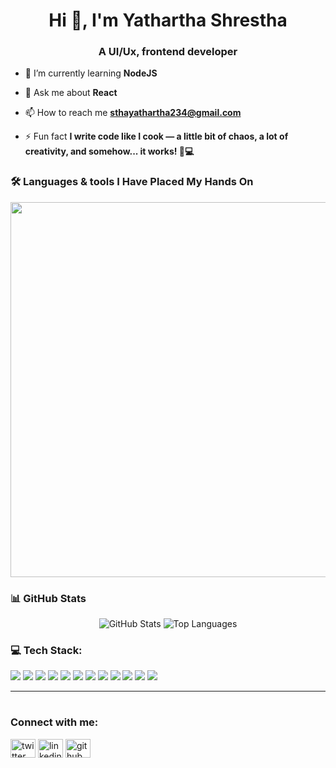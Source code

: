 <h1 align="center">Hi 👋, I'm Yathartha Shrestha</h1>
<h3 align="center">A UI/Ux, frontend developer</h3>



- 🌱 I’m currently learning **NodeJS**

- 💬 Ask me about **React**

- 📫 How to reach me **sthayathartha234@gmail.com**

- ⚡ Fun fact **I write code like I cook — a little bit of chaos, a lot of creativity, and somehow... it works! 🍜💻**



### 🛠️ Languages & tools I Have Placed My Hands On

<div align="center">

<img src="https://skillicons.dev/icons?i=vscode,js,java,python,react,typescript,mongodb,express,nodejs,eclipse,notion,mysql,html,css,git,github,cpp,bootstrap,tailwind,photoshop,ae,pr,anaconda,blender,aws,stackoverflow,linux,figma&theme=dark" width="600"/>

</div>

### 📊 GitHub Stats

<p align="center">
  <img src="https://github-readme-stats.vercel.app/api?username=sthaizen&show_icons=true&theme=tokyonight" alt="GitHub Stats" />
  <img src="https://github-readme-stats.vercel.app/api/top-langs/?username=sthaizen&layout=compact&theme=tokyonight" alt="Top Languages" />
 
</p>


### 💻 Tech Stack:

<p>
  <img src="https://img.shields.io/badge/C++-00599C?style=for-the-badge&logo=c%2B%2B&logoColor=white" />
  <img src="https://img.shields.io/badge/Java-ED8B00?style=for-the-badge&logo=java&logoColor=white" />
  <img src="https://img.shields.io/badge/JavaScript-F0DB4F?style=for-the-badge&logo=javascript&logoColor=black" />
  <img src="https://img.shields.io/badge/Python-3776AB?style=for-the-badge&logo=python&logoColor=white" />
  <img src="https://img.shields.io/badge/MySQL-005C84?style=for-the-badge&logo=mysql&logoColor=white" />
  <img src="https://img.shields.io/badge/Git-F05032?style=for-the-badge&logo=git&logoColor=white" />
  <img src="https://img.shields.io/badge/GitHub-121013?style=for-the-badge&logo=github&logoColor=white" />
  <img src="https://img.shields.io/badge/React-20232A?style=for-the-badge&logo=react&logoColor=61DAFB" />
  <img src="https://img.shields.io/badge/Node.js-339933?style=for-the-badge&logo=node.js&logoColor=white" />
  <img src="https://img.shields.io/badge/Express.js-404D59?style=for-the-badge" />
  <img src="https://img.shields.io/badge/MongoDB-47A248?style=for-the-badge&logo=mongodb&logoColor=white" />
  <img src="https://img.shields.io/badge/Vercel-000000?style=for-the-badge&logo=vercel&logoColor=white" />
</p>

---
<table align="center">
  
</table>



<h3 align="left">Connect with me:</h3>
<p align="left">
<a href="https://twitter.com/sthaaizen" target="blank"><img align="center" src="https://skillicons.dev/icons?i=twitter"  alt="twitter" height="30" width="40" /></a>
<a href="https://www.linkedin.com/in/yathartha-shrestha-2a5a87371" target="blank"><img align="center" src="https://skillicons.dev/icons?i=linkedin" alt="linkedin" height="30" width="40" /></a>
<a href="https://github.com/sthaaizen" target="blank"><img align="center" src="https://skillicons.dev/icons?i=github"  alt="github" height="30" width="40" /></a>
</p>
